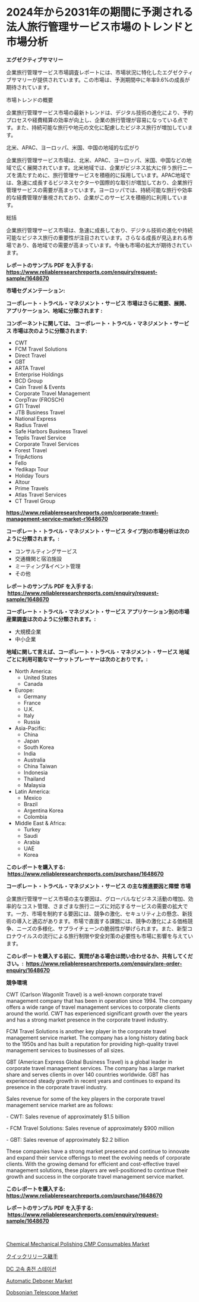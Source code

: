<p><h1>2024年から2031年の期間に予測される法人旅行管理サービス市場のトレンドと市場分析</h1></p><p><strong>エグゼクティブサマリー</strong></p>
<p><p>企業旅行管理サービス市場調査レポートには、市場状況に特化したエグゼクティブサマリーが提供されています。この市場は、予測期間中に年率9.6%の成長が期待されています。</p><p>市場トレンドの概要 </p><p>企業旅行管理サービス市場の最新トレンドは、デジタル技術の進化により、予約プロセスや経費精算の効率が向上し、企業の旅行管理が容易になっている点です。また、持続可能な旅行や地元の文化に配慮したビジネス旅行が増加しています。</p><p>北米、APAC、ヨーロッパ、米国、中国の地域的な広がり </p><p>企業旅行管理サービス市場は、北米、APAC、ヨーロッパ、米国、中国などの地域で広く展開されています。北米地域では、企業がビジネス拡大に伴う旅行ニーズを満たすために、旅行管理サービスを積極的に採用しています。APAC地域では、急速に成長するビジネスセクターや国際的な取引が増加しており、企業旅行管理サービスの需要が高まっています。ヨーロッパでは、持続可能な旅行や効率的な経費管理が重視されており、企業がこのサービスを積極的に利用しています。</p><p>総括 </p><p>企業旅行管理サービス市場は、急速に成長しており、デジタル技術の進化や持続可能なビジネス旅行の重要性が注目されています。さらなる成長が見込まれる市場であり、各地域での需要が高まっています。今後も市場の拡大が期待されています。</p></p>
<p><strong>レポートのサンプル PDF を入手する: <a href="https://www.reliableresearchreports.com/enquiry/request-sample/1648670">https://www.reliableresearchreports.com/enquiry/request-sample/1648670</a></strong></p>
<p><strong>市場セグメンテーション:</strong></p>
<p><strong> コーポレート・トラベル・マネジメント・サービス 市場はさらに概要、展開、アプリケーション、地域に分類されます :</strong></p>
<p><strong>コンポーネントに関しては、 コーポレート・トラベル・マネジメント・サービス 市場は次のように分類されます: &nbsp;</strong></p>
<p><ul><li>CWT</li><li>FCM Travel Solutions</li><li>Direct Travel</li><li>GBT</li><li>ARTA Travel</li><li>Enterprise Holdings</li><li>BCD Group</li><li>Cain Travel & Events</li><li>Corporate Travel Management</li><li>CorpTrav (FROSCH)</li><li>GTI Travel</li><li>JTB Business Travel</li><li>National Express</li><li>Radius Travel</li><li>Safe Harbors Business Travel</li><li>Teplis Travel Service</li><li>Corporate Travel Services</li><li>Forest Travel</li><li>TripActions</li><li>Fello</li><li>Yedikapı Tour</li><li>Holiday Tours</li><li>Altour</li><li>Prime Travels</li><li>Atlas Travel Services</li><li>CT Travel Group</li></ul></p>
<p><strong><a href="https://www.reliableresearchreports.com/corporate-travel-management-service-market-r1648670">https://www.reliableresearchreports.com/corporate-travel-management-service-market-r1648670</a></strong></p>
<p><strong> コーポレート・トラベル・マネジメント・サービス タイプ別の市場分析は次のように分類されます。:</strong></p>
<p><ul><li>コンサルティングサービス</li><li>交通機関と宿泊施設</li><li>ミーティング&イベント管理</li><li>その他</li></ul></p>
<p><strong>レポートのサンプル PDF を入手する: &nbsp;<a href="https://www.reliableresearchreports.com/enquiry/request-sample/1648670">https://www.reliableresearchreports.com/enquiry/request-sample/1648670</a></strong></p>
<p><strong> コーポレート・トラベル・マネジメント・サービス アプリケーション別の市場産業調査は次のように分類されます。:</strong></p>
<p><ul><li>大規模企業</li><li>中小企業</li></ul></p>
<p><strong>地域に関して言えば、コーポレート・トラベル・マネジメント・サービス 地域ごとに利用可能なマーケットプレーヤーは次のとおりです。:</strong></p>
<p><ul>
    <li>
        North America:
        <ul>
            <li>United States</li>
            <li>Canada</li>
        </ul>
    </li>
    <li>
        Europe:
        <ul>
            <li>Germany</li>
            <li>France</li>
            <li>U.K.</li>
            <li>Italy</li>
            <li>Russia</li>
        </ul>
    </li>
    <li>
        Asia-Pacific:
        <ul>
            <li>China</li>
            <li>Japan</li>
            <li>South Korea</li>
            <li>India</li>
            <li>Australia</li>
            <li>China Taiwan</li>
            <li>Indonesia</li>
            <li>Thailand</li>
            <li>Malaysia</li>
        </ul>
    </li>
    <li>
        Latin America:
        <ul>
            <li>Mexico</li>
            <li>Brazil</li>
            <li>Argentina Korea</li>
            <li>Colombia</li>
        </ul>
    </li>
    <li>
        Middle East & Africa:
        <ul>
            <li>Turkey</li>
            <li>Saudi</li>
            <li>Arabia</li>
            <li>UAE</li>
            <li>Korea</li>
        </ul>
    </li>
    </ul></p>
<p><strong>このレポートを購入する: &nbsp;<a href="https://www.reliableresearchreports.com/purchase/1648670">https://www.reliableresearchreports.com/purchase/1648670</a></strong></p>
<p><strong>コーポレート・トラベル・マネジメント・サービス の主な推進要因と障壁 市場</strong></p>
<p><p>企業旅行管理サービス市場の主な要因は、グローバルなビジネス活動の増加、効率的なコスト管理、さまざまな旅行ニーズに対応するサービスの需要の拡大です。一方、市場を制約する要因には、競争の激化、セキュリティ上の懸念、新技術の導入と適応があります。市場で直面する課題には、競争の激化による価格競争、ニーズの多様化、サプライチェーンの脆弱性が挙げられます。また、新型コロナウイルスの流行による旅行制限や安全対策の必要性も市場に影響を与えています。</p></p>
<p><strong>このレポートを購入する前に、質問がある場合は問い合わせるか、共有してください。:&nbsp; <a href="https://www.reliableresearchreports.com/enquiry/pre-order-enquiry/1648670">https://www.reliableresearchreports.com/enquiry/pre-order-enquiry/1648670</a></strong></p>
<p><strong>競争環境</strong></p>
<p><p>CWT (Carlson Wagonlit Travel) is a well-known corporate travel management company that has been in operation since 1994. The company offers a wide range of travel management services to corporate clients around the world. CWT has experienced significant growth over the years and has a strong market presence in the corporate travel industry.</p><p>FCM Travel Solutions is another key player in the corporate travel management service market. The company has a long history dating back to the 1950s and has built a reputation for providing high-quality travel management services to businesses of all sizes.</p><p>GBT (American Express Global Business Travel) is a global leader in corporate travel management services. The company has a large market share and serves clients in over 140 countries worldwide. GBT has experienced steady growth in recent years and continues to expand its presence in the corporate travel industry.</p><p>Sales revenue for some of the key players in the corporate travel management service market are as follows:</p><p>- CWT: Sales revenue of approximately $1.5 billion</p><p>- FCM Travel Solutions: Sales revenue of approximately $900 million</p><p>- GBT: Sales revenue of approximately $2.2 billion</p><p>These companies have a strong market presence and continue to innovate and expand their service offerings to meet the evolving needs of corporate clients. With the growing demand for efficient and cost-effective travel management solutions, these players are well-positioned to continue their growth and success in the corporate travel management service market.</p></p>
<p><strong>このレポートを購入する: &nbsp; <a href="https://www.reliableresearchreports.com/purchase/1648670">https://www.reliableresearchreports.com/purchase/1648670</a></strong></p>
<p><strong>レポートのサンプル PDF を入手する: &nbsp;<a href="https://www.reliableresearchreports.com/enquiry/request-sample/1648670">https://www.reliableresearchreports.com/enquiry/request-sample/1648670</a></strong><strong></strong></p>
<p>&nbsp;</p>
<p><p><a href="https://frill-swim-3cd.notion.site/Chemical-Mechanical-Polishing-CMP-Consumables-Market-Research-Report-Its-History-and-Forecast-2024--2dea96ce0f164f63b6daa268c2442551">Chemical Mechanical Polishing CMP Consumables Market</a></p><p><a href="https://github.com/CloydAbbott2023/Market-Research-Report-List-1/blob/main/580908328305.md">クイックリリース継手</a></p><p><a href="https://github.com/JackieFauhey9089475/Market-Research-Report-List-1/blob/main/833558425650.md">DC 고속 충전 스테이션</a></p><p><a href="https://view.publitas.com/reportprime-1/automatic-deboner-market-trends-forecast-and-competitive-analysis-to-2031/">Automatic Deboner Market</a></p><p><a href="https://github.com/julyju69/Market-Research-Report-List-2/blob/main/dobsonian-telescope-market.md">Dobsonian Telescope Market</a></p></p>